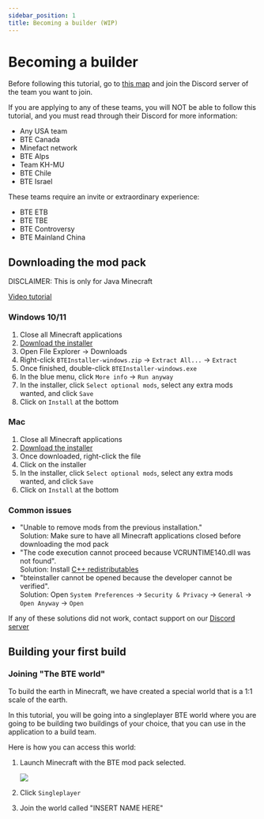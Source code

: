 ```yaml
---
sidebar_position: 1
title: Becoming a builder (WIP)
---
```

# Becoming a builder

Before following this tutorial, go to [this map](https://www.google.com/maps/d/u/0/viewer?mid=114VY4uNAIJ0cEuiOagkJgpFYaT26vw0E&ll=-3.81666561775622e-14%2C73.98213445019763&z=2) and join the Discord server of the team you want to join.

If you are applying to any of these teams, you will NOT be able to follow this tutorial, and you must read through their Discord for more information:

* Any USA team
* BTE Canada
* Minefact network
* BTE Alps
* Team KH-MU
* BTE Chile
* BTE Israel

These teams require an invite or extraordinary experience:

* BTE ETB
* BTE TBE
* BTE Controversy
* BTE Mainland China

## Downloading the mod pack

DISCLAIMER: This is only for Java Minecraft

[Video tutorial](https://www.youtube.com/watch?v=T174gWwD1MU)

### Windows 10/11

1. Close all Minecraft applications
2. [Download the installer](https://s3.buildtheearth.net/public/installer/latest/BTEInstaller-windows.zip)
3. Open File Explorer &rarr; Downloads
4. Right-click `BTEInstaller-windows.zip` &rarr; `Extract All...` &rarr; `Extract`
5. Once finished, double-click `BTEInstaller-windows.exe`
6. In the blue menu, click `More info` &rarr; `Run anyway`
7. In the installer, click `Select optional mods`, select any extra mods wanted, and click `Save`
8. Click on `Install` at the bottom

### Mac

1. Close all Minecraft applications
2. [Download the installer](https://s3.buildtheearth.net/public/installer/latest/BTEInstaller-mac.dmg)
3. Once downloaded, right-click the file
4. Click on the installer
5. In the installer, click `Select optional mods`, select any extra mods wanted, and click `Save`
6. Click on `Install` at the bottom

### Common issues

* "Unable to remove mods from the previous installation."\
  Solution: Make sure to have all Minecraft applications closed before downloading the mod pack
* "The code execution cannot proceed because VCRUNTIME140.dll was not found".\
  Solution: Install [C++ redistributables](https://www.microsoft.com/en-us/download/confirmation.aspx?id=52685)
* "bteinstaller cannot be opened because the developer cannot be verified".\
  Solution: Open `System Preferences` &rarr; `Security & Privacy` &rarr; `General` &rarr; `Open Anyway` &rarr; `Open`

If any of these solutions did not work, contact support on our [Discord server](https://discord.gg/buildtheearth)

## Building your first build

### Joining "The BTE world"

To build the earth in Minecraft, we have created a special world that is a 1:1 scale of the earth.

 In this tutorial, you will be going into a singleplayer BTE world where you are going to be building two buildings of your choice, that you can use in the application to a build team.

Here is how you can access this world:

1. Launch Minecraft with the BTE mod pack selected.

   ![](https://media.discordapp.net/attachments/1096118472909533368/1116481422266486916/Minecraft_play_modpack.png)
2. Click `Singleplayer`
3. Join the world called "INSERT NAME HERE"